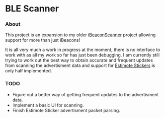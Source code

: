 # BLE Scanner

### About

This project is an expansion to my older [iBeaconScanner] project allowing support for more than just iBeacons! 

It is all very much a work in progress at the moment, there is no interface to work with as all my work so far has just been debugging. I am currently still trying to work out the best way to obtain accurate and frequent updates from scanning the advertisment data and support for [Estimote Stickers] is only half implemented.

### TODO

* Figure out a better way of getting frequent updates to the advertisment data.
* Implement a basic UI for scanning.
* Finish Estimote Sticker advertisment packet parsing.


[iBeaconScanner]:https://github.com/liamnichols/ibeaconscanner
[Estimote Stickers]:http://estimote.com

